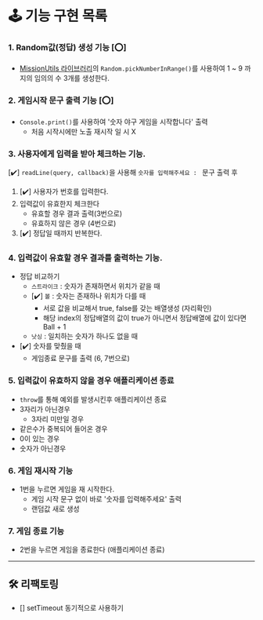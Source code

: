 # 🕹 기능 구현 목록

### 1. Random값(정답) 생성 기능 [⭕️]

-   [MissionUtils 라이브러리](https://github.com/woowacourse-projects/javascript-mission-utils#mission-utils)의 `Random.pickNumberInRange()`를 사용하여 1 ~ 9 까지의 임의의 수 3개를 생성한다.

### 2. 게임시작 문구 출력 기능 [⭕️]

-   `Console.print()`를 사용하여 '숫자 야구 게임을 시작합니다' 출력
    -   처음 시작시에만 노출 재시작 일 시 X

### 3. 사용자에게 입력을 받아 체크하는 기능.

[✔️] `readLine(query, callback)`을 사용해 `숫자를 입력해주세요 : ` 문구 출력 후

1. [✔️] 사용자가 번호를 입력한다.
2. 입력값이 유효한지 체크한다
    - 유효할 경우 결과 출력(3번으로)
    - 유효하지 않은 경우 (4번으로)
3. [✔️] 정답일 때까지 반복한다.

### 4. 입력값이 유효할 경우 결과를 출력하는 기능.

-   정답 비교하기
    -   `스트라이크` : 숫자가 존재하면서 위치가 같을 때
    - [✔️] `볼` : 숫자는 존재하나 위치가 다를 때
        -   서로 값을 비교해서 true, false를 갖는 배열생성 (자리확인)
        -   해당 index의 정답배열의 값이 true가 아니면서 정답배열에 값이 있다면 Ball + 1
    -   `낫싱` : 일치하는 숫자가 하나도 없을 때
-   [✔️] 숫자를 맞췄을 때
    -   게임종료 문구를 출력 (6, 7번으로)

### 5. 입력값이 유효하지 않을 경우 애플리케이션 종료

-   `throw`를 통해 예외를 발생시킨후 애플리케이션 종료
-   3자리가 아닌경우
    -   3자리 미만일 경우
-   같은수가 중복되어 들어온 경우
-   0이 있는 경우
-   숫자가 아닌경우

### 6. 게임 재시작 기능

-   1번을 누르면 게임을 재 시작한다.
    -   게임 시작 문구 없이 바로 '숫자를 입력해주세요' 출력
    -   랜덤값 새로 생성

### 7. 게임 종료 기능

-   2번을 누르면 게임을 종료한다 (애플리케이션 종료)

---

## 🛠 리팩토링

-   [] setTimeout 동기적으로 사용하기
